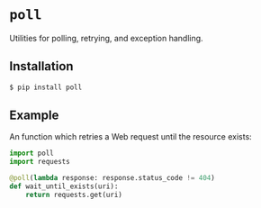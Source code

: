 `poll`
======
Utilities for polling, retrying, and exception handling.


Installation
------------

```bash
$ pip install poll
```


Example
-------

An function which retries a Web request until the resource exists:

```python
import poll
import requests

@poll(lambda response: response.status_code != 404)
def wait_until_exists(uri):
    return requests.get(uri)
```

